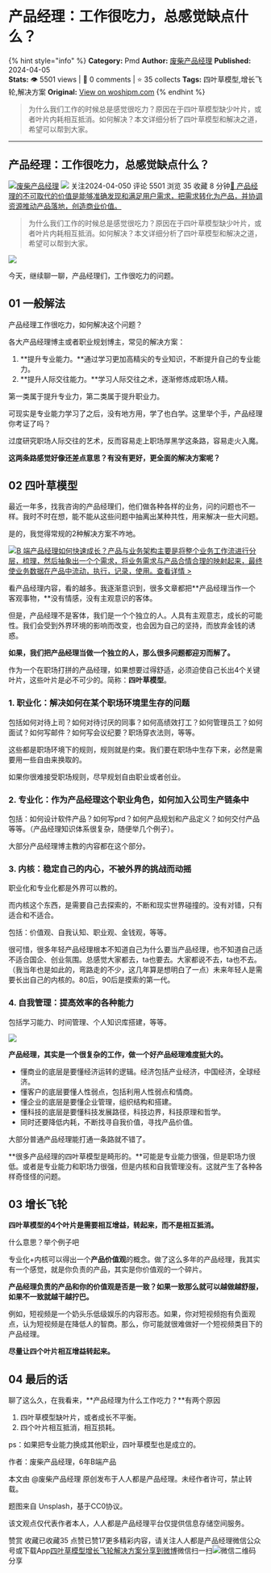 # 产品经理：工作很吃力，总感觉缺点什么？
{% hint style="info" %}
**Category:** Pmd
**Author:** [废柴产品经理](https://www.woshipm.com/u/289342)
**Published:** 2024-04-05  
**Stats:** 👁️ 5501 views | 💬 0 comments | ⭐ 35 collects
**Tags:** 四叶草模型,增长飞轮,解决方案
**Original:** [View on woshipm.com](https://www.woshipm.com/pmd/6026100.html)
{% endhint %}
> 为什么我们工作的时候总是感觉很吃力？原因在于四叶草模型缺少叶片，或者叶片内耗相互抵消。如何解决？本文详细分析了四叶草模型和解决之道，希望可以帮到大家。

---

## 产品经理：工作很吃力，总感觉缺点什么？

[![](https://static.woshipm.com/view/woshipm_api_def_20230103094323_5278.png?imageView2/1/w/72/h/72/q/100)](https://www.woshipm.com/u/289342)[废柴产品经理](https://www.woshipm.com/u/289342) ![](https://static.woshipm.com/tag/1101_1@2x.png) 关注2024-04-050 评论 5501 浏览 35 收藏 8 分钟[🔗 产品经理的不可取代的价值是能够准确发现和满足用户需求，把需求转化为产品，并协调资源推动产品落地，创造商业价值。](https://ke.qidianla.com/courses/90pm)

> 为什么我们工作的时候总是感觉很吃力？原因在于四叶草模型缺少叶片，或者叶片内耗相互抵消。如何解决？本文详细分析了四叶草模型和解决之道，希望可以帮到大家。

![](https://image.woshipm.com/2023/04/14/9a117e4c-da8d-11ed-8464-00163e0b5ff3.jpg)

今天，继续聊一聊，产品经理们，工作很吃力的问题。

## 01 一般解法

产品经理工作很吃力，如何解决这个问题？

各大产品经理博主或者职业规划博主，常见的解决方案：

1.  **提升专业能力。**通过学习更加高精尖的专业知识，不断提升自己的专业能力。
2.  **提升人际交往能力。**学习人际交往之术，逐渐修炼成职场人精。

第一类属于提升专业力，第二类属于提升职业力。

可现实是专业能力学习了之后，没有地方用，学了也白学。这里举个手，产品经理你考证了吗？

过度研究职场人际交往的艺术，反而容易走上职场厚黑学这条路，容易走火入魔。

**这两条路感觉好像还差点意思？有没有更好，更全面的解决方案呢？**

## 02 四叶草模型

最近一年多，找我咨询的产品经理们，他们做各种各样的业务，问的问题也不一样。我时不时在想，能不能从这些问题中抽离出某种共性，用来解决一些大问题。

是的，我觉得常规的2种解决方案不咋地。

[![](https://image.woshipm.com/2023/08/02/a53a469e-30e3-11ee-88e7-00163e0b5ff3.png)B 端产品经理如何快速成长？产品与业务架构主要是将整个业务工作流进行分层，梳理，然后抽象出一个个需求，将业务需求与产品合情合理的映射起来，最终使业务数据在产品中流动，执行，记录，使用。查看详情 >](https://ke.qidianla.com/courses/bcpm)

看产品经理内容，看的越多。我逐渐意识到，很多文章都把**产品经理当作一个客观事物，**没有情感，没有主观意识的客体。

但是，产品经理不是客体，我们是一个个独立的人。人具有主观意志，成长的可能性。我们会受到外界环境的影响而改变，也会因为自己的坚持，而放弃金钱的诱惑。

**如果，我们把产品经理当做一个独立的人，那么很多问题都迎刃而解了。**

作为一个在职场打拼的产品经理，如果想要过得舒适，必须迫使自己长出4个关键叶片，这些叶片是必不可少的。简称：**四叶草模型**。

### 1\. 职业化：解决如何在某个职场环境里生存的问题

包括如何对待上司？如何对待讨厌的同事？如何高绩效打工？如何管理员工？如何面试？如何写邮件？如何写会议纪要？职场穿衣法则，等等。

这些都是职场环境下的规则，规则就是约束。我们要在职场中生存下来，必然是需要用一些自由来换取的。

如果你很难接受职场规则，尽早规划自由职业或者创业。

### 2\. 专业化：作为产品经理这个职业角色，如何加入公司生产链条中

包括：如何设计软件产品？如何写prd？如何产品规划和产品定义？如何交付产品等等。（产品经理知识体系很复杂，随便举几个例子）。

大部分产品经理博主教的内容都在这个部分。

### 3\. 内核：稳定自己的内心，不被外界的挑战而动摇

职业化和专业化都是外界可以教的。

而内核这个东西，是需要自己去探索的，不断和现实世界碰撞的。没有对错，只有适合和不适合。

包括：价值观、自我认知、职业观、金钱观，等等。

很可惜，很多年轻产品经理根本不知道自己为什么要当产品经理，也不知道自己适不适合国企、创业氛围。总感觉大家都去，ta也要去。大家都说不去，ta也不去。（我当年也是如此的，弯路走的不少，这几年算是想明白了一点）未来年轻人是需要长出自己的内核的。80后，90后是摸索的第一代。

### 4\. 自我管理：提高效率的各种能力

包括学习能力、时间管理、个人知识库搭建，等等。

![](https://image.woshipm.com/2024/04/03/d769863e-f195-11ee-9463-00163e0b5ff3.png)

**产品经理，其实是一个很复杂的工作，做一个好产品经理难度挺大的。**

*   懂商业的底层是要懂经济运转的逻辑。经济包括产业经济，中国经济，全球经济。
*   懂客户的底层要懂人性弱点，包括利用人性弱点和情商。
*   懂企业的底层是要懂企业管理，组织结构和搭建。
*   懂科技的底层是要懂科技发展路径，科技边界，科技原理和哲学。
*   同时还要降低内耗，不断找寻自我价值，寻找产品价值。

大部分普通产品经理能打通一条路就不错了。

**很多产品经理的四叶草模型是畸形的。**可能是专业能力很强，但是职场力很低。或者是专业能力和职场力很强，但是内核和自我管理没有。这就产生了各种各样奇怪怪的问题。

## 03 增长飞轮

**四叶草模型的4个叶片是需要相互增益，转起来，而不是相互抵消。**

什么意思？举个例子吧

专业化+内核可以得出一个**产品价值观**的概念。做了这么多年的产品经理，我其实有一个感觉，就是你负责的产品，其实是你价值观的一个碎片。

**产品经理负责的产品和你的价值观是否是一致？如果一致那么就可以越做越舒服，如果不一致就越干越拧巴。**

例如，短视频是一个奶头乐低级娱乐的内容形态。如果，你对短视频抱有负面观点，认为短视频是在降低人的智商。那么，你可能就很难做好一个短视频类目下的产品经理。

**尽量让四个叶片相互增益转起来。**

## 04 最后的话

聊了这么久，在我看来，**产品经理为什么工作吃力？**有两个原因

1.  四叶草模型缺叶片，或者成长不平衡。
2.  四个叶片相互抵消，相互损耗。

ps：如果把专业能力换成其他职业，四叶草模型也是成立的。

作者：废柴产品经理，6年B端产品

本文由 @废柴产品经理 原创发布于人人都是产品经理。未经作者许可，禁止转载。

题图来自 Unsplash，基于CC0协议。

该文观点仅代表作者本人，人人都是产品经理平台仅提供信息存储空间服务。

赞赏 收藏已收藏35 点赞已赞17更多精彩内容，请关注人人都是产品经理微信公众号或下载App[四叶草模型](https://www.woshipm.com/tag/%e5%9b%9b%e5%8f%b6%e8%8d%89%e6%a8%a1%e5%9e%8b)[增长飞轮](https://www.woshipm.com/tag/%e5%a2%9e%e9%95%bf%e9%a3%9e%e8%bd%ae)[解决方案](https://www.woshipm.com/tag/%e8%a7%a3%e5%86%b3%e6%96%b9%e6%a1%88)[分享到微博](https://service.weibo.com/share/share.php?appkey=2775287854&title=产品经理：工作很吃力，总感觉缺点什么？&url=https://www.woshipm.com/pmd/6026100.html&pic=https://image.woshipm.com/2023/04/14/9a117e4c-da8d-11ed-8464-00163e0b5ff3.jpg)微信扫一扫![微信二维码](https://api.pwmqr.com/qrcode/create/?url=https://www.woshipm.com/pmd/6026100.html)分享